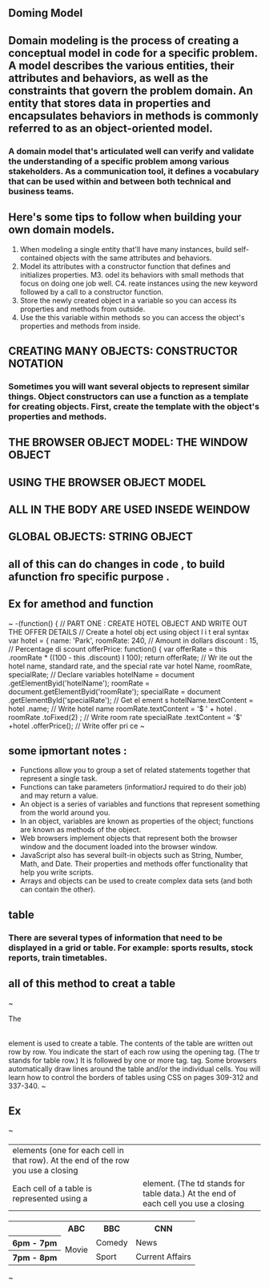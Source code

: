 ## Doming Model
## Domain modeling is the process of creating a conceptual model in code for a specific problem. A model describes the various entities, their attributes and behaviors, as well as the constraints that govern the problem domain. An entity that stores data in properties and encapsulates behaviors in methods is commonly referred to as an object-oriented model.

### A domain model that's articulated well can verify and validate the understanding of a specific problem among various stakeholders. As a communication tool, it defines a vocabulary that can be used within and between both technical and business teams.

## Here's some tips to follow when building your own domain models.
1. When modeling a single entity that'll have many instances, build self-contained objects with the same attributes and behaviors.
2. Model its attributes with a constructor function that defines and initializes properties.
M3. odel its behaviors with small methods that focus on doing one job well.
C4. reate instances using the new keyword followed by a call to a constructor function.
5. Store the newly created object in a variable so you can access its properties and methods from outside.
6. Use the this variable within methods so you can access the object's properties and methods from inside.

## CREATING MANY OBJECTS: CONSTRUCTOR NOTATION
### Sometimes you will want several objects to represent similar things. Object constructors can use a function as a template for creating objects. First, create the template with the object's properties and methods.

## THE BROWSER OBJECT MODEL: THE WINDOW OBJECT
## USING THE BROWSER OBJECT MODEL
## ALL IN THE BODY ARE USED INSEDE WEINDOW
## GLOBAL OBJECTS: STRING OBJECT

## all of this can do changes in code , to build afunction fro specific purpose .
## Ex for amethod and function
~
-(function() {
// PART ONE : CREATE HOTEL OBJECT AND WRITE OUT THE OFFER DETAILS
// Create a hotel obj ect using object l i t eral syntax
var hotel = {
name: 'Park',
roomRate: 240, // Amount in dollars
discount : 15, // Percentage di scount
offerPrice: function() {
var offerRate = this .roomRate * ((100 - this .discount) I 100);
return offerRate;
// Wr ite out the hotel name, standard rate, and the special rate
var hotel Name, roomRate, specialRate; // Declare variables
hotelName = document .getElementByid('hotelName');
roomRate = document.getElementByid('roomRate');
specialRate = document .getElementByld('specialRate');
// Get el ement s
hotelName.textContent = hotel .name; // Write hotel name
roomRate.textContent = '$ ' + hotel . roomRate .toFixed(2) ; // Write room rate
specialRate .textContent = '$' +hotel .offerPrice(); // Write offer pri ce
~
## some ipmortant notes :
* Functions allow you to group a set of related statements together that represent a single task.
*  Functions can take parameters (informatiorJ required to do their job) and may return a value.
* An object is a series of variables and functions that represent something from the world around you.
*  In an object, variables are known as properties of the object; functions are known as methods of the object.
* Web browsers implement objects that represent both the browser window and the document loaded into the browser window.
* JavaScript also has several built-in objects such as String, Number, Math, and Date. Their properties and methods offer functionality that help you write scripts.
* Arrays and objects can be used to create complex data sets (and both can contain the other).

## table 
### There are several types of information that need to be displayed in a grid or table. For example: sports results, stock reports, train timetables.
## all of this method to creat a table
~ 
<table>
The <table> element is used
to create a table. The contents
of the table are written out row
by row.
<tr>
You indicate the start of each
row using the opening <tr> tag.
(The tr stands for table row.)
It is followed by one or more
<td> elements (one for each cell
in that row).
At the end of the row you use a
closing </tr> tag.
<td>
Each cell of a table is
represented using a <td>
element. (The td stands for
table data.)
At the end of each cell you use a
closing </td> tag.
Some browsers automatically
draw lines around the table
and/or the individual cells. You
will learn how to control the
borders of tables using CSS on
pages 309-312 and 337-340.
~

## Ex 
~ 
#### <table>
#### <tr>
#### <th></th>
#### <th>ABC</th>
#### <th>BBC</th>
#### <th>CNN</th>
#### </tr>
#### <tr>
#### <th>6pm - 7pm</th>
#### <td rowspan="2">Movie</td>
#### <td>Comedy</td>
#### <td>News</td>
#### </tr>
#### <tr>
#### <th>7pm - 8pm</th>
#### <td>Sport</td>
#### <td>Current Affairs</td>
#### </tr>
#### </table>
~